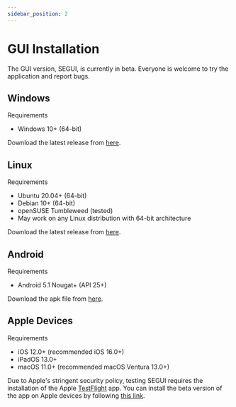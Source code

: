 ```yaml
---
sidebar_position: 2
---
```


# GUI Installation

The GUI version, SEGUI, is currently in beta. Everyone is welcome to try the application and report bugs.

## Windows

Requirements

- Windows 10+ (64-bit)

Download the latest release from [here](https://github.com/hhandika/segui/releases).

## Linux

Requirements

- Ubuntu 20.04+ (64-bit)
- Debian 10+ (64-bit)
- openSUSE Tumbleweed (tested)
- May work on any Linux distribution with 64-bit architecture

Download the latest release from [here](https://github.com/hhandika/segui/releases).

## Android

Requirements

- Android 5.1 Nougat+ (API 25+)

Download the apk file from [here](https://github.com/hhandika/segui/releases).

## Apple Devices

Requirements

- iOS 12.0+ (recommended iOS 16.0+)
- iPadOS 13.0+
- macOS 11.0+ (recommended macOS Ventura 13.0+)

Due to Apple's stringent security policy, testing SEGUI requires the installation of the Apple [TestFlight](https://developer.apple.com/testflight/) app. You can install the beta version of the app on Apple devices by following [this link](https://testflight.apple.com/join/LSJD5D0i).
